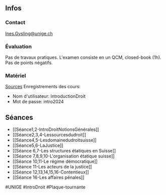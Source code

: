## Infos
### Contact
Ines.Gysling@unige.ch
### Évaluation
Pas de travaux pratiques.
L'examen consiste en un QCM, closed-book (1h). Pas de points négatifs.
### Matériel
[Sources](https://fedlex.admin.ch/fr)
Enregistrements des cours:
- Nom d'utilisateur: IntroductionDroit
- Mot de passe: intro2024
## Séances
- [[Séance1,2-IntroDroitNotionsGénérales]]
- [[Séance2,3,4-Lessourcesdudroit]]
- [[Séance4,5-Lesdomainedudroitsuisse]]
- [[Séance5,6-LaJustice]]
- [[Séance 6,7-Les structures étatiques en Suisse]]
- [[Séance 7,8,9,10-L'organisation étatique suisse]]
- [[Séance 10,11-Le régime démocratique]]
- [[Séance 11-Les acteurs de la justice]]
- [[Séance 12,13,14,15,16-Contentieux]]
- [[Séance 16-Les affaires pénales]]

#UNIGE 
#IntroDroit 
#Plaque-tournante 